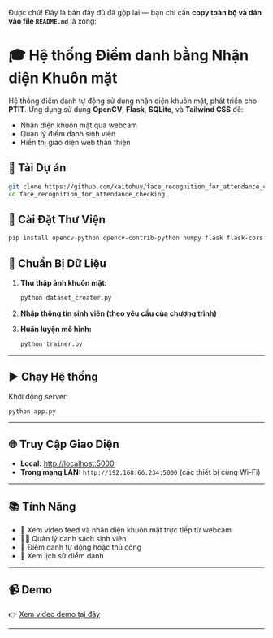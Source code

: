 Được chứ! Đây là bản đầy đủ đã gộp lại — bạn chỉ cần **copy toàn bộ và dán vào file `README.md`** là xong:


# 🎓 Hệ thống Điểm danh bằng Nhận diện Khuôn mặt

Hệ thống điểm danh tự động sử dụng nhận diện khuôn mặt, phát triển cho **PTIT**. Ứng dụng sử dụng **OpenCV**, **Flask**, **SQLite**, và **Tailwind CSS** để:

- Nhận diện khuôn mặt qua webcam
- Quản lý điểm danh sinh viên
- Hiển thị giao diện web thân thiện


## 🚀 Tải Dự án
```bash
git clone https://github.com/kaitohuy/face_recognition_for_attendance_checking.git
cd face_recognition_for_attendance_checking
```

## 🧪 Cài Đặt Thư Viện

```bash
pip install opencv-python opencv-contrib-python numpy flask flask-cors
```


## 📸 Chuẩn Bị Dữ Liệu

1. **Thu thập ảnh khuôn mặt:**

   ```bash
   python dataset_creater.py
   ```

2. **Nhập thông tin sinh viên (theo yêu cầu của chương trình)**

3. **Huấn luyện mô hình:**

   ```bash
   python trainer.py
   ```

---

## ▶️ Chạy Hệ thống

Khởi động server:

```bash
python app.py
```

---

## 🌐 Truy Cập Giao Diện

* **Local:** [http://localhost:5000](http://localhost:5000)
* **Trong mạng LAN:** `http://192.168.66.234:5000` (các thiết bị cùng Wi-Fi)

---

## 📚 Tính Năng

* 🎥 Xem video feed và nhận diện khuôn mặt trực tiếp từ webcam
* 👨‍🎓 Quản lý danh sách sinh viên
* 📝 Điểm danh tự động hoặc thủ công
* 📅 Xem lịch sử điểm danh

---

## 📹 Demo

👉 [Xem video demo tại đây](https://drive.google.com/file/d/12oychTGTyRgtqm_l_4TSEGhZWIx9YKFJ/view?usp=sharing)

---
